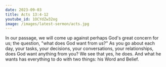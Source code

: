 ```yaml
---
date: 2023-09-03
title: Acts 13:4-12
youtube_id: 1OCYdZw32og
image: /images/latest-sermon/acts.jpg
---
```

In our passage, we will come up against perhaps God's great concern for us; the question, "what does God want from us?" As you go about each day, your tasks, your decisions, your conversations, your relationships, does God want anything from you? We see that yes, he does. And what he wants has everything to do with two things: his Word and Belief.
